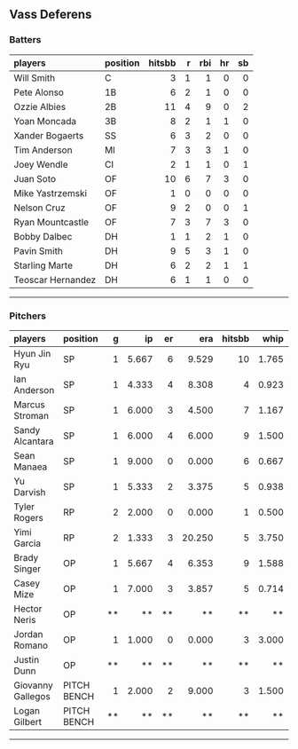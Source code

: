 ## Vass Deferens

### Batters

 
|players           |position | hitsbb|  r| rbi| hr| sb| 
|:-----------------|:--------|------:|--:|---:|--:|--:| 
|Will Smith        |C        |      3|  1|   1|  0|  0| 
|Pete Alonso       |1B       |      6|  2|   1|  0|  0| 
|Ozzie Albies      |2B       |     11|  4|   9|  0|  2| 
|Yoan Moncada      |3B       |      8|  2|   1|  1|  0| 
|Xander Bogaerts   |SS       |      6|  3|   2|  0|  0| 
|Tim Anderson      |MI       |      7|  3|   3|  1|  0| 
|Joey Wendle       |CI       |      2|  1|   1|  0|  1| 
|Juan Soto         |OF       |     10|  6|   7|  3|  0| 
|Mike Yastrzemski  |OF       |      1|  0|   0|  0|  0| 
|Nelson Cruz       |OF       |      9|  2|   0|  0|  1| 
|Ryan Mountcastle  |OF       |      7|  3|   7|  3|  0| 
|Bobby Dalbec      |DH       |      1|  1|   2|  1|  0| 
|Pavin Smith       |DH       |      9|  5|   3|  1|  0| 
|Starling Marte    |DH       |      6|  2|   2|  1|  1| 
|Teoscar Hernandez |DH       |      6|  1|   1|  0|  0| 

* * *

### Pitchers

 
|players           |position    |  g|    ip| er|    era| hitsbb|  whip| so|  w| sv| 
|:-----------------|:-----------|--:|-----:|--:|------:|------:|-----:|--:|--:|--:| 
|Hyun Jin Ryu      |SP          |  1| 5.667|  6|  9.529|     10| 1.765|  1|  0|  0| 
|Ian Anderson      |SP          |  1| 4.333|  4|  8.308|      4| 0.923|  6|  0|  0| 
|Marcus Stroman    |SP          |  1| 6.000|  3|  4.500|      7| 1.167|  6|  0|  0| 
|Sandy Alcantara   |SP          |  1| 6.000|  4|  6.000|      9| 1.500|  4|  0|  0| 
|Sean Manaea       |SP          |  1| 9.000|  0|  0.000|      6| 0.667|  8|  1|  0| 
|Yu Darvish        |SP          |  1| 5.333|  2|  3.375|      5| 0.938|  5|  1|  0| 
|Tyler Rogers      |RP          |  2| 2.000|  0|  0.000|      1| 0.500|  1|  0|  2| 
|Yimi Garcia       |RP          |  2| 1.333|  3| 20.250|      5| 3.750|  0|  0|  0| 
|Brady Singer      |OP          |  1| 5.667|  4|  6.353|      9| 1.588|  6|  1|  0| 
|Casey Mize        |OP          |  1| 7.000|  3|  3.857|      5| 0.714|  6|  0|  0| 
|Hector Neris      |OP          | **|    **| **|     **|     **|    **| **| **| **| 
|Jordan Romano     |OP          |  1| 1.000|  0|  0.000|      3| 3.000|  1|  0|  0| 
|Justin Dunn       |OP          | **|    **| **|     **|     **|    **| **| **| **| 
|Giovanny Gallegos |PITCH BENCH |  1| 2.000|  2|  9.000|      3| 1.500|  2|  1|  0| 
|Logan Gilbert     |PITCH BENCH | **|    **| **|     **|     **|    **| **| **| **| 


* * *


